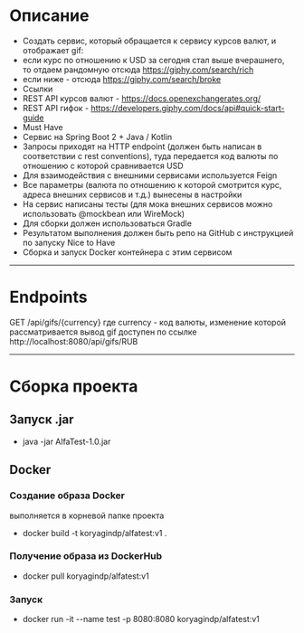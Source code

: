 # Описание
+ Создать сервис, который обращается к сервису курсов валют, и отображает gif:
+ если курс по отношению к USD за сегодня стал выше вчерашнего, то отдаем рандомную отсюда https://giphy.com/search/rich
+ если ниже - отсюда https://giphy.com/search/broke
+ Ссылки
+ REST API курсов валют - https://docs.openexchangerates.org/
+ REST API гифок - https://developers.giphy.com/docs/api#quick-start-guide
+ Must Have
+ Сервис на Spring Boot 2 + Java / Kotlin
+ Запросы приходят на HTTP endpoint (должен быть написан в соответствии с rest conventions), туда передается код валюты по отношению с которой сравнивается USD
+ Для взаимодействия с внешними сервисами используется Feign
+ Все параметры (валюта по отношению к которой смотрится курс, адреса внешних сервисов и т.д.) вынесены в настройки
+ На сервис написаны тесты (для мока внешних сервисов можно использовать @mockbean или WireMock)
+ Для сборки должен использоваться Gradle
+ Результатом выполнения должен быть репо на GitHub с инструкцией по запуску
Nice to Have
+ Сборка и запуск Docker контейнера с этим сервисом
___
# Endpoints
GET /api/gifs/{currency}
где currency - код валюты, изменение которой рассматривается
вывод gif доступен по ссылке  http://localhost:8080/api/gifs/RUB
___
# Сборка проекта
## Запуск .jar
+ java -jar AlfaTest-1.0.jar
## Docker
### Создание образа Docker
выполняется в корневой папке проекта
+ docker build -t koryagindp/alfatest:v1 .
### Получение образа из DockerHub
+ docker pull koryagindp/alfatest:v1
### Запуск 
+ docker run -it --name test -p 8080:8080 koryagindp/alfatest:v1
